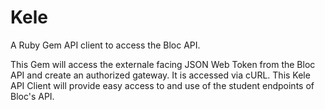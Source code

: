 # Kele
A Ruby Gem API client to access the Bloc API.

This Gem will access the externale facing JSON Web Token from the Bloc API and create an authorized gateway.  It is accessed via cURL.  This Kele API Client will provide easy access to and use of the student endpoints of Bloc's API.

